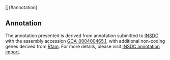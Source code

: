 []{#annotation}

Annotation
----------

The annotation presented is derived from annotation submitted to
[INSDC](http://www.insdc.org) with the assembly accession
[GCA\_000400465.1](http://www.ebi.ac.uk/ena/data/view/GCA_000400465.1),
with additional non-coding genes derived from
[Rfam](http://rfam.xfam.org/). For more details, please visit [INSDC
annotation
import](http://ensemblgenomes.org/info/data/insdc_annotation).
